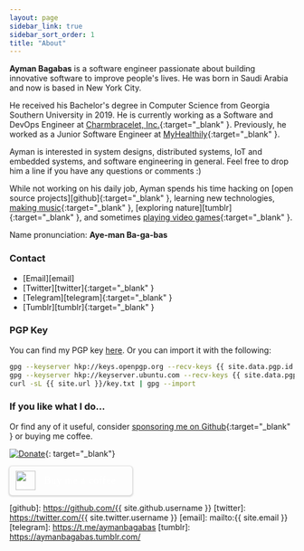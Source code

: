 ```yaml
---
layout: page
sidebar_link: true
sidebar_sort_order: 1
title: "About"
---
```


**Ayman Bagabas** is a software engineer passionate about building innovative software to improve people's lives. He was born in Saudi Arabia and now is based in New York City.

He received his Bachelor's degree in Computer Science from Georgia Southern University in 2019. He is currently working as a Software and DevOps Engineer at [Charmbracelet, Inc.](https://charm.sh/){:target="_blank" }. Previously, he worked as a Junior Software Engineer at [MyHealthily](https://myhealthily.com/){:target="_blank" }.

Ayman is interested in system designs, distributed systems, IoT and embedded systems, and software engineering in general. Feel free to drop him a line if you have any questions or comments :)

While not working on his daily job, Ayman spends his time hacking on [open source projects][github]{:target="_blank" }, learning new technologies, [making music][soundcloud]{:target="_blank" }, [exploring nature][tumblr]{:target="_blank" }, and sometimes [playing video games][steam]{:target="_blank" }.

Name pronunciation: **Aye-man Ba-ga-bas**

### Contact

- [Email][email]
- [Twitter][twitter]{:target="_blank" }
- [Telegram][telegram]{:target="_blank" }
- [Tumblr][tumblr]{:target="_blank" }

### PGP Key

You can find my PGP key <a href="/key0x{{ site.data.pgp.id }}.asc" download>here</a>. Or you can import it with the following:

```sh
gpg --keyserver hkp://keys.openpgp.org --recv-keys {{ site.data.pgp.id }}
gpg --keyserver hkp://keyserver.ubuntu.com --recv-keys {{ site.data.pgp.id }}
curl -sL {{ site.url }}/key.txt | gpg --import
```

### If you like what I do...

Or find any of it useful, consider [sponsoring me on Github](https://github.com/sponsors/aymanbagabas){:target="_blank" } or buying me coffee.

[![Donate](https://www.paypalobjects.com/en_US/i/btn/btn_donate_LG.gif)](https://www.paypal.com/cgi-bin/webscr?cmd=_donations&business=7TMEEVMB4S4G8&currency_code=USD&source=url){: target="_blank"}

<style>.bmc-button img{height: 34px !important;width: 35px !important;margin-bottom: 1px !important;box-shadow: none !important;border: none !important;vertical-align: middle !important;}.bmc-button{padding: 7px 10px 7px 10px !important;line-height: 35px !important;height:51px !important;min-width:217px !important;text-decoration: none !important;display:inline-flex !important;color:#ffffff !important;background-color:var(--color-primary) !important;border-radius: 5px !important;border: 1px solid transparent !important;padding: 7px 10px 7px 10px !important;font-size: 28px !important;letter-spacing:0.6px !important;box-shadow: 0px 1px 2px rgba(190, 190, 190, 0.5) !important;-webkit-box-shadow: 0px 1px 2px 2px rgba(190, 190, 190, 0.5) !important;margin: 0 auto !important;font-family:'Cookie', cursive !important;-webkit-box-sizing: border-box !important;box-sizing: border-box !important;-o-transition: 0.3s all linear !important;-webkit-transition: 0.3s all linear !important;-moz-transition: 0.3s all linear !important;-ms-transition: 0.3s all linear !important;transition: 0.3s all linear !important;}.bmc-button:hover, .bmc-button:active, .bmc-button:focus {-webkit-box-shadow: 0px 1px 2px 2px rgba(190, 190, 190, 0.5) !important;text-decoration: none !important;box-shadow: 0px 1px 2px 2px rgba(190, 190, 190, 0.5) !important;opacity: 0.85 !important;color:#ffffff !important;}</style><link href="https://fonts.googleapis.com/css?family=Cookie" rel="stylesheet"><a class="bmc-button" target="_blank" href="https://www.buymeacoffee.com/aymanbagabas"><img src="https://cdn.buymeacoffee.com/buttons/bmc-new-btn-logo.svg" alt="Buy me a coffee"><span style="margin-left:15px;font-size:18px !important;">Buy me a coffee</span></a>

[steam]: https://steamcommunity.com/id/_2yman/
[soundcloud]: https://soundcloud.com/aymanbagabas
[github]: https://github.com/{{ site.github.username }}
[twitter]: https://twitter.com/{{ site.twitter.username }}
[email]: mailto:{{ site.email }}
[telegram]: https://t.me/aymanbagabas
[tumblr]: https://aymanbagabas.tumblr.com/